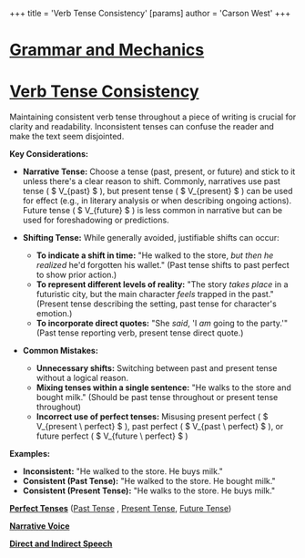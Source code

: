 +++
 title = 'Verb Tense Consistency'
[params]
	author = 'Carson West'
+++
# [Grammar and Mechanics](./../grammar-and-mechanics/)
# [Verb Tense Consistency](./../verb-tense-consistency/)

Maintaining consistent verb tense throughout a piece of writing is crucial for clarity and readability.  Inconsistent tenses can confuse the reader and make the text seem disjointed.

**Key Considerations:**

* **Narrative Tense:**  Choose a tense (past, present, or future) and stick to it unless there's a clear reason to shift.  Commonly, narratives use past tense ( $ V_{past} $ ), but present tense ( $ V_{present} $ ) can be used for effect (e.g., in literary analysis or when describing ongoing actions).  Future tense ( $ V_{future} $ ) is less common in narrative but can be used for foreshadowing or predictions.

* **Shifting Tense:** While generally avoided, justifiable shifts can occur:
    * **To indicate a shift in time:**  "He walked to the store, *but then he realized* he'd forgotten his wallet." (Past tense shifts to past perfect to show prior action.)
    * **To represent different levels of reality:** "The story *takes place* in a futuristic city, but the main character *feels* trapped in the past." (Present tense describing the setting, past tense for character's emotion.)
    * **To incorporate direct quotes:** "She *said*, 'I *am* going to the party.'" (Past tense reporting verb, present tense direct quote.)

* **Common Mistakes:**
    * **Unnecessary shifts:**  Switching between past and present tense without a logical reason.
    * **Mixing tenses within a single sentence:**  "He walks to the store and bought milk." (Should be past tense throughout or present tense throughout)
    * **Incorrect use of perfect tenses:**  Misusing present perfect ( $ V_{present \ perfect} $ ), past perfect ( $ V_{past \ perfect} $ ), or future perfect ( $ V_{future \ perfect} $ )


**Examples:**

* **Inconsistent:**  "He walked to the store.  He buys milk."
* **Consistent (Past Tense):** "He walked to the store. He bought milk."
* **Consistent (Present Tense):** "He walks to the store. He buys milk."


**[Perfect Tenses](./../perfect-tenses/)**  ([Past Tense](./../past-tense/) , [Present Tense](./../present-tense/), [Future Tense](./../future-tense/))

**[Narrative Voice](./../narrative-voice/)**

**[Direct and Indirect Speech](./../direct-and-indirect-speech/)**
